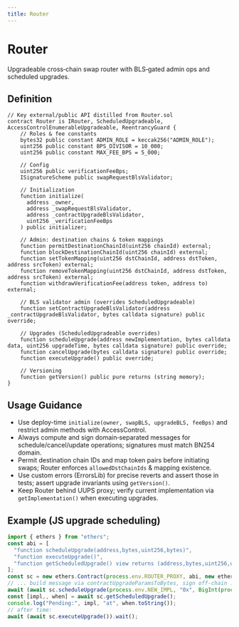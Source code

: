 ```yaml
---
title: Router
---
```


# Router

Upgradeable cross‑chain swap router with BLS‑gated admin ops and scheduled upgrades.

## Definition

```solidity
// Key external/public API distilled from Router.sol
contract Router is IRouter, ScheduledUpgradeable, AccessControlEnumerableUpgradeable, ReentrancyGuard {
    // Roles & fee constants
    bytes32 public constant ADMIN_ROLE = keccak256("ADMIN_ROLE");
    uint256 public constant BPS_DIVISOR = 10_000;
    uint256 public constant MAX_FEE_BPS = 5_000;

    // Config
    uint256 public verificationFeeBps;
    ISignatureScheme public swapRequestBlsValidator;

    // Initialization
    function initialize(
      address _owner,
      address _swapRequestBlsValidator,
      address _contractUpgradeBlsValidator,
      uint256 _verificationFeeBps
    ) public initializer;

    // Admin: destination chains & token mappings
    function permitDestinationChainId(uint256 chainId) external;
    function blockDestinationChainId(uint256 chainId) external;
    function setTokenMapping(uint256 dstChainId, address dstToken, address srcToken) external;
    function removeTokenMapping(uint256 dstChainId, address dstToken, address srcToken) external;
    function withdrawVerificationFee(address token, address to) external;

    // BLS validator admin (overrides ScheduledUpgradeable)
    function setContractUpgradeBlsValidator(address _contractUpgradeBlsValidator, bytes calldata signature) public override;

    // Upgrades (ScheduledUpgradeable overrides)
    function scheduleUpgrade(address newImplementation, bytes calldata data, uint256 upgradeTime, bytes calldata signature) public override;
    function cancelUpgrade(bytes calldata signature) public override;
    function executeUpgrade() public override;

    // Versioning
    function getVersion() public pure returns (string memory);
}
```

## Usage Guidance

* Use deploy-time `initialize(owner, swapBLS, upgradeBLS, feeBps)` and restrict admin methods with AccessControl.
* Always compute and sign domain‑separated messages for schedule/cancel/update operations; signatures must match BN254 domain.
* Permit destination chain IDs and map token pairs before initiating swaps; Router enforces `allowedDstChainIds` & mapping existence.
* Use custom errors (ErrorsLib) for precise reverts and assert those in tests; assert upgrade invariants using `getVersion()`.
* Keep Router behind UUPS proxy; verify current implementation via `getImplementation()` when executing upgrades.

## Example (JS upgrade scheduling)

```javascript
import { ethers } from "ethers";
const abi = [
  "function scheduleUpgrade(address,bytes,uint256,bytes)",
  "function executeUpgrade()",
  "function getScheduledUpgrade() view returns (address,bytes,uint256,uint256)"
];
const sc = new ethers.Contract(process.env.ROUTER_PROXY, abi, new ethers.Wallet(process.env.PRIVATE_KEY, new ethers.JsonRpcProvider(process.env.RPC_URL)));
// ... build message via contractUpgradeParamsToBytes, sign off‑chain ...
await (await sc.scheduleUpgrade(process.env.NEW_IMPL, "0x", BigInt(process.env.TS), process.env.SIG)).wait();
const [impl,, when] = await sc.getScheduledUpgrade();
console.log("Pending:", impl, "at", when.toString());
// after time:
await (await sc.executeUpgrade()).wait();
```
